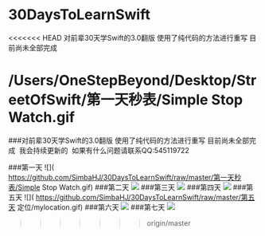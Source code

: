 # 30DaysToLearnSwift
<<<<<<< HEAD
对前辈30天学Swift的3.0翻版  使用了纯代码的方法进行重写 目前尚未全部完成


/Users/OneStepBeyond/Desktop/StreetOfSwift/第一天秒表/Simple Stop Watch.gif
=======
###对前辈30天学Swift的3.0翻版  使用了纯代码的方法进行重写 目前尚未全部完成  我会持续更新的  如果有什么问题请联系QQ:545119722

###第一天
![]( https://github.com/SimbaHJ/30DaysToLearnSwift/raw/master/第一天秒表/Simple Stop Watch.gif)
###第二天
![]( https://github.com/SimbaHJ/30DaysToLearnSwift/raw/master/第二天简单表/Customfont.gif)
###第三天
![]( https://github.com/SimbaHJ/30DaysToLearnSwift/raw/master/第三天自定义cell/playvideo.gif)
###第四天
![]( https://github.com/SimbaHJ/30DaysToLearnSwift/raw/master/第四天collection/Carousel.gif)
###第五天
![]( https://github.com/SimbaHJ/30DaysToLearnSwift/raw/master/第五天 定位/mylocation.gif)
###第六天
![]( https://github.com/SimbaHJ/30DaysToLearnSwift/raw/master/第六天表的刷新/第六天表的刷新.gif)
###第七天
![]( https://github.com/SimbaHJ/30DaysToLearnSwift/raw/master/第七天音乐播放和渐变图层/第七天音乐播放和渐变图层.gif)
>>>>>>> origin/master
